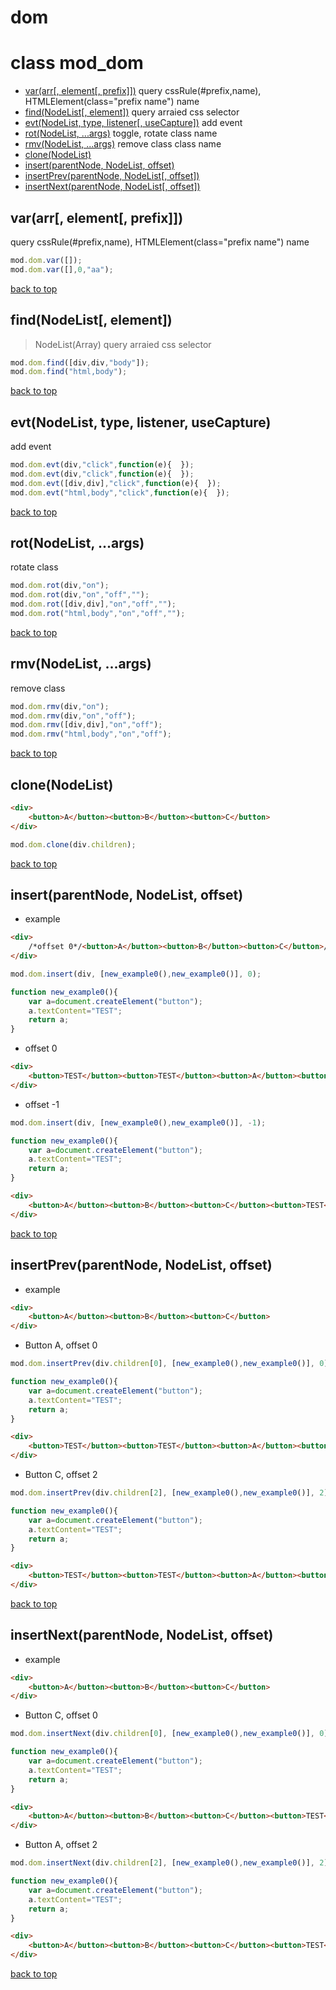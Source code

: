 # dom

# class mod_dom
- [var(arr[, element[, prefix]])](#findnodelist-element) query cssRule(#prefix,name), HTMLElement(class="prefix name") name
- [find(NodeList[, element])](#findnodelist-element) query arraied css selector
- [evt(NodeList, type, listener[, useCapture])](#evtnodelist-type-listener-usecapture) add event
- [rot(NodeList, ...args)](#rotnodelist-args) toggle, rotate class name
- [rmv(NodeList, ...args)](#rmvnodelist-args) remove class class name
- [clone(NodeList)](#clonenodelist)
- [insert(parentNode, NodeList, offset)](#insertparentnode-nodelist-offset)
- [insertPrev(parentNode, NodeList[, offset])](#insertprevparentnode-nodelist-offset)
- [insertNext(parentNode, NodeList[, offset])](#insertnextparentnode-nodelist-offset)

## var(arr[, element[, prefix]])
query cssRule(#prefix,name), HTMLElement(class="prefix name") name
```js
mod.dom.var([]);
mod.dom.var([],0,"aa");
```
[back to top](#)

## find(NodeList[, element])
> NodeList(Array)
query arraied css selector
```js
mod.dom.find([div,div,"body"]);
mod.dom.find("html,body");
```
[back to top](#)

## evt(NodeList, type, listener, useCapture)
add event
```js
mod.dom.evt(div,"click",function(e){  });
mod.dom.evt(div,"click",function(e){  });
mod.dom.evt([div,div],"click",function(e){  });
mod.dom.evt("html,body","click",function(e){  });
```
[back to top](#)

## rot(NodeList, ...args)
rotate class
```js
mod.dom.rot(div,"on");
mod.dom.rot(div,"on","off","");
mod.dom.rot([div,div],"on","off","");
mod.dom.rot("html,body","on","off","");
```
[back to top](#)

## rmv(NodeList, ...args)
remove class
```js
mod.dom.rmv(div,"on");
mod.dom.rmv(div,"on","off");
mod.dom.rmv([div,div],"on","off");
mod.dom.rmv("html,body","on","off");
```
[back to top](#)

## clone(NodeList)
```html
<div>
	<button>A</button><button>B</button><button>C</button>
</div>
```
```js
mod.dom.clone(div.children);
```
[back to top](#)

## insert(parentNode, NodeList, offset)
* example
```html
<div>
	/*offset 0*/<button>A</button><button>B</button><button>C</button>/*offset -1*/
</div>
```
```js
mod.dom.insert(div, [new_example0(),new_example0()], 0);

function new_example0(){
	var a=document.createElement("button");
	a.textContent="TEST";
	return a;
}
```
* offset 0
```html
<div>
	<button>TEST</button><button>TEST</button><button>A</button><button>B</button><button>C</button>
</div>
```
* offset -1
```js
mod.dom.insert(div, [new_example0(),new_example0()], -1);

function new_example0(){
	var a=document.createElement("button");
	a.textContent="TEST";
	return a;
}
```
```html
<div>
	<button>A</button><button>B</button><button>C</button><button>TEST</button><button>TEST</button>
</div>
```
[back to top](#)


## insertPrev(parentNode, NodeList, offset)
* example
```html
<div>
	<button>A</button><button>B</button><button>C</button>
</div>
```
* Button A, offset 0
```js
mod.dom.insertPrev(div.children[0], [new_example0(),new_example0()], 0);

function new_example0(){
	var a=document.createElement("button");
	a.textContent="TEST";
	return a;
}
```
```html
<div>
	<button>TEST</button><button>TEST</button><button>A</button><button>B</button><button>C</button>
</div>
```
* Button C, offset 2
```js
mod.dom.insertPrev(div.children[2], [new_example0(),new_example0()], 2);

function new_example0(){
	var a=document.createElement("button");
	a.textContent="TEST";
	return a;
}
```
```html
<div>
	<button>TEST</button><button>TEST</button><button>A</button><button>B</button><button>C</button>
</div>
```
[back to top](#)


## insertNext(parentNode, NodeList, offset)
* example
```html
<div>
	<button>A</button><button>B</button><button>C</button>
</div>
```
* Button C, offset 0
```js
mod.dom.insertNext(div.children[0], [new_example0(),new_example0()], 0);

function new_example0(){
	var a=document.createElement("button");
	a.textContent="TEST";
	return a;
}
```
```html
<div>
	<button>A</button><button>B</button><button>C</button><button>TEST</button><button>TEST</button>
</div>
```
* Button A, offset 2
```js
mod.dom.insertNext(div.children[2], [new_example0(),new_example0()], 2);

function new_example0(){
	var a=document.createElement("button");
	a.textContent="TEST";
	return a;
}
```
```html
<div>
	<button>A</button><button>B</button><button>C</button><button>TEST</button><button>TEST</button>
</div>
```
[back to top](#)